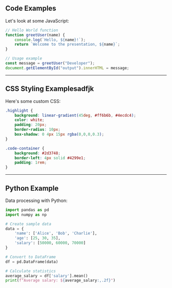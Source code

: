 ## Code Examples

Let's look at some JavaScript:

```javascript
// Hello World function
function greetUser(name) {
    console.log(`Hello, ${name}!`);
    return `Welcome to the presentation, ${name}`;
}

// Usage example
const message = greetUser("Developer");
document.getElementById("output").innerHTML = message;
```

---

## CSS Styling Examplesadfjk

Here's some custom CSS:

```css
.highlight {
    background: linear-gradient(45deg, #ff6b6b, #4ecdc4);
    color: white;
    padding: 20px;
    border-radius: 10px;
    box-shadow: 0 4px 15px rgba(0,0,0,0.3);
}

.code-container {
    background: #2d3748;
    border-left: 4px solid #4299e1;
    padding: 1rem;
}
```

---

## Python Example

Data processing with Python:

```python
import pandas as pd
import numpy as np

# Create sample data
data = {
    'name': ['Alice', 'Bob', 'Charlie'],
    'age': [25, 30, 35],
    'salary': [50000, 60000, 70000]
}

# Convert to DataFrame
df = pd.DataFrame(data)

# Calculate statistics
average_salary = df['salary'].mean()
print(f"Average salary: ${average_salary:,.2f}")
```